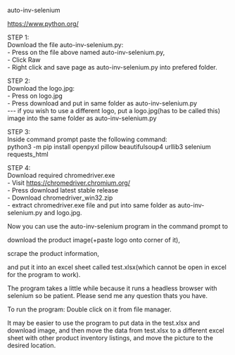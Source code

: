 auto-inv-selenium

https://www.python.org/

STEP 1:  
Download the file auto-inv-selenium.py:  
    - Press on the file above named auto-inv-selenium.py,  
    - Click Raw   
    - Right click and save page as auto-inv-selenium.py into prefered folder.  
  
  
STEP 2:  
Download the logo.jpg:  
    - Press on logo.jpg  
    - Press download and put in same folder as auto-inv-selenium.py  
--- if you wish to use a different logo, put a logo.jpg(has to be called this) image into the same folder as auto-inv-selenium.py  
  
STEP 3:  
Inside command prompt paste the following command:  
python3 -m pip install openpyxl pillow beautifulsoup4 urllib3 selenium requests_html  
  
STEP 4:  
Download required chromedriver.exe  
    - Visit https://chromedriver.chromium.org/  
    - Press download latest stable release  
    - Download chromedriver_win32.zip  
    - extract chromedriver.exe file and put into same folder as auto-inv-selenium.py and logo.jpg.  
  
Now you can use the auto-inv-selenium program in the command prompt to   
  
download the product image(+paste logo onto corner of it),   
  
scrape the product information,  
  
and put it into an excel sheet called test.xlsx(which cannot be open in excel for the program to work).  
  
The program takes a little while because it runs a headless browser with selenium so be patient. Please send me any question thats you have.  
  
To run the program:
Double click on it from file manager.
  
It may be easier to use the program to put data in the test.xlsx and download image, and then move the data from test.xlsx to a different excel sheet with other product inventory listings, and move the picture to the desired location.  


